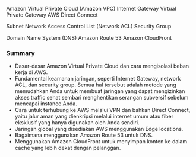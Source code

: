 Amazon Virtual Private Cloud (Amazon VPC)
Internet Gateway
Virtual Private Gateway
AWS Direct Connect
  
Subnet
Network Access Control List (Network ACL)
Security Group
  
Domain Name System (DNS)
Amazon Route 53
Amazon CloudFront
  
### Summary
- Dasar-dasar Amazon Virtual Private Cloud dan cara mengisolasi beban kerja di AWS.
- Fundamental keamanan jaringan, seperti Internet Gateway, network ACL, dan security group. Semua hal tersebut adalah metode yang memudahkan Anda untuk membuat jaringan yang dapat mengizinkan akses traffic sehat sembari menghentikan serangan subversif sebelum mencapai instance Anda.
- Cara untuk terhubung ke AWS melalui VPN dan bahkan Direct Connect, yaitu jalur aman yang dienkripsi melalui internet umum atau fiber eksklusif yang hanya digunakan oleh Anda sendiri.
- Jaringan global yang disediakan AWS menggunakan Edge locations.
- Bagaimana menggunakan Amazon Route 53 untuk DNS.
- Menggunakan Amazon CloudFront untuk menyimpan konten ke dalam cache yang lebih dekat dengan pelanggan.